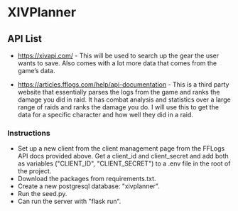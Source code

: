 # XIVPlanner

## API List
- https://xivapi.com/ - This will be used to search up the gear the user wants to save. Also comes with a lot more data that comes from the game’s data.

- https://articles.fflogs.com/help/api-documentation - This is a third party website that essentially parses the logs from the game and ranks the damage you did in raid. It has combat analysis and statistics over a large range of raids and ranks the damage you do. I will use this to get the data for a specific character and how well they did in a raid.

### Instructions
- Set up a new client from the client management page from the FFLogs API docs provided above. Get a client_id and client_secret and add both as variables ("CLIENT_ID",  "CLIENT_SECRET") to a .env file in the root of the project.
- Download the packages from requirements.txt.
- Create a new postgresql database: "xivplanner".
- Run the seed.py. 
- Can run the server with "flask run".
